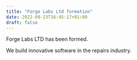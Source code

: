 ```yaml
---
title: "Forge Labs Ltd formation"
date: 2022-09-23T16:45:17+01:00
draft: false
---
```


Forge Labs LTD has been formed.

We build innovative software in the repairs industry.